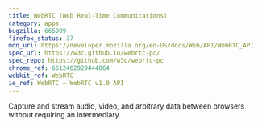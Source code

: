 ```yaml
---
title: WebRTC (Web Real-Time Communications)
category: apps
bugzilla: 665909
firefox_status: 37
mdn_url: https://developer.mozilla.org/en-US/docs/Web/API/WebRTC_API
spec_url: https://w3c.github.io/webrtc-pc/
spec_repo: https://github.com/w3c/webrtc-pc
chrome_ref: 6612462929444864
webkit_ref: WebRTC
ie_ref: WebRTC – WebRTC v1.0 API
---
```


Capture and stream audio, video, and arbitrary data between browsers without requiring an intermediary.
